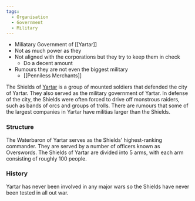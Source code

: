 ```yaml
---
tags:
  - Organisation
  - Government
  - Military
---
```

- Miliatary Government of [[Yartar]] 
- Not as much power as they 
- Not aligned with the corporations but they try to keep them in check 
	- Do a decent amount 
- Rumours they are not even the biggest military 
	- [[Penniless Merchants]] 

The Shields of [Yartar](https://www.worldanvil.com/w/sword-coast-voldaren/a/yartar-settlement) is a group of mounted soldiers that defended the city of Yartar. They also served as the military government of Yartar. In defense of the city, the Shields were often forced to drive off monstrous raiders, such as bands of orcs and groups of trolls. There are rumours that some of the largest companies in Yartar have militias larger than the Shields.

### Structure

The Waterbaron of Yartar serves as the Shields' highest-ranking commander. They are served by a number of officers known as Overswords. The Shields of Yartar are divided into 5 arms, with each arm consisting of roughly 100 people.

### History

Yartar has never been involved in any major wars so the Shields have never been tested in all out war.